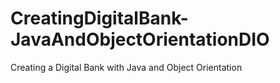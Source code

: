 # CreatingDigitalBank-JavaAndObjectOrientationDIO
Creating a Digital Bank with Java and Object Orientation
